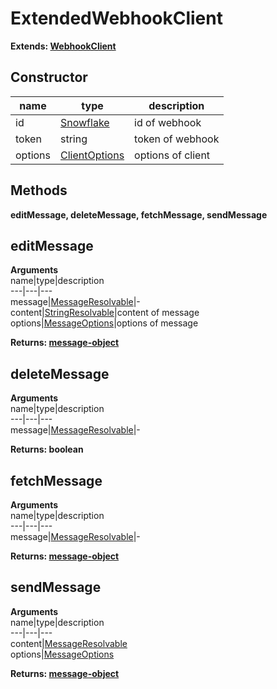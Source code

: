 # ExtendedWebhookClient  
  
**Extends: [WebhookClient](https://discord.js.org/#/docs/main/v12/class/WebhookClient)**  

## Constructor  
name|type|description  
---|---|---  
id|[Snowflake](https://discord.js.org/#/docs/main/v12/typedef/Snowflake)|id of webhook  
token|string|token of webhook  
options|[ClientOptions](https://discord.js.org/#/docs/main/v12/typedef/ClientOptions)|options of client  

## Methods  
**editMessage, deleteMessage, fetchMessage, sendMessage**  

## editMessage  
**Arguments**  
name|type|description  
---|---|---  
message|[MessageResolvable](https://discord.js.org/#/docs/main/v12/typedef/MessageResolvable)|-  
content|[StringResolvable](https://discord.js.org/#/docs/main/v12/typedef/StringResolvable)|content of message    
options|[MessageOptions](https://discord.js.org/#/docs/main/v12/typedef/MessageOptions)|options of message  
  
**Returns: [message-object](https://canary.discord.com/developers/docs/resources/channel#message-object)**  

## deleteMessage  
**Arguments**  
name|type|description  
---|---|---  
message|[MessageResolvable](https://discord.js.org/#/docs/main/v12/typedef/MessageResolvable)|-  
  
**Returns: boolean**  

## fetchMessage  
**Arguments**  
name|type|description  
---|---|---  
message|[MessageResolvable](https://discord.js.org/#/docs/main/v12/typedef/MessageResolvable)|-  
  
**Returns: [message-object](https://canary.discord.com/developers/docs/resources/channel#message-object)**  

## sendMessage  
**Arguments**  
name|type|description  
---|---|---  
content|[MessageResolvable](https://discord.js.org/#/docs/main/v12/typedef/MessageResolvable)  
options|[MessageOptions](https://discord.js.org/#/docs/main/v12/typedef/MessageOptions)  
  
**Returns: [message-object](https://canary.discord.com/developers/docs/resources/channel#message-object)**  